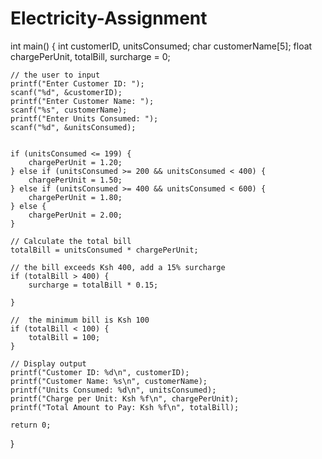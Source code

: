 # Electricity-Assignment
int main() {
    int customerID, unitsConsumed;
    char customerName[5];
    float chargePerUnit, totalBill, surcharge = 0;

    // the user to input
    printf("Enter Customer ID: ");
    scanf("%d", &customerID);
    printf("Enter Customer Name: ");
    scanf("%s", customerName);  
    printf("Enter Units Consumed: ");
    scanf("%d", &unitsConsumed);

  
    if (unitsConsumed <= 199) {
        chargePerUnit = 1.20;
    } else if (unitsConsumed >= 200 && unitsConsumed < 400) {
        chargePerUnit = 1.50;
    } else if (unitsConsumed >= 400 && unitsConsumed < 600) {
        chargePerUnit = 1.80;
    } else {
        chargePerUnit = 2.00;
    }

    // Calculate the total bill
    totalBill = unitsConsumed * chargePerUnit;

    // the bill exceeds Ksh 400, add a 15% surcharge
    if (totalBill > 400) {
        surcharge = totalBill * 0.15;
        
    }

    //  the minimum bill is Ksh 100
    if (totalBill < 100) {
        totalBill = 100;
    }

    // Display output
    printf("Customer ID: %d\n", customerID);
    printf("Customer Name: %s\n", customerName);
    printf("Units Consumed: %d\n", unitsConsumed);
    printf("Charge per Unit: Ksh %f\n", chargePerUnit);
    printf("Total Amount to Pay: Ksh %f\n", totalBill);

    return 0;
}
